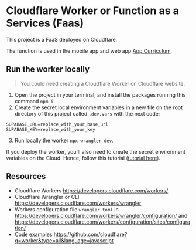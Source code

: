# Cloudflare Worker or Function as a Services (Faas)

This project is a FaaS deployed on Cloudflare.

The function is used in the mobile app and web app [App Curriculum](https://github.com/guillempuche/app_curriculum).

## Run the worker locally

> You could need creating a Cloudflare Worker on Cloudflare website.

1. Open the project in your terminal, and install the packages running this command `npm i`.
2. Create the secret local environment variables in a new file on the root directory of this project called `.dev.vars` with the next code:

```
SUPABASE_URL=replace_with_your_base_url
SUPABASE_KEY=replace_with_your_key
```

3. Run locally the worker `npx wrangler dev`.

If you deploy the worker, you'll also need to create the secret environment variables on the Cloud. Hence, follow this tutorial ([tutorial here](https://developers.cloudflare.com/workers/configuration/environment-variables/)).

## Resources

- Cloudflare Workers https://developers.cloudflare.com/workers/
- Cloudflare Wrangler or CLI https://developers.cloudflare.com/workers/wrangler
- Workers configuration file `wrangler.toml` in https://developers.cloudflare.com/workers/wrangler/configuration/ and https://developers.cloudflare.com/workers/configuration/sites/configuration/
- Code examples https://github.com/cloudflare?q=worker&type=all&language=javascript